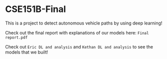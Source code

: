 # CSE151B-Final
This is a project to detect autonomous vehicle paths by using deep learning!

Check out the final report with explanations of our models here: `Final report.pdf`

Check out `Eric DL and analysis` and `Kethan DL and analysis` to see the models that we built!
